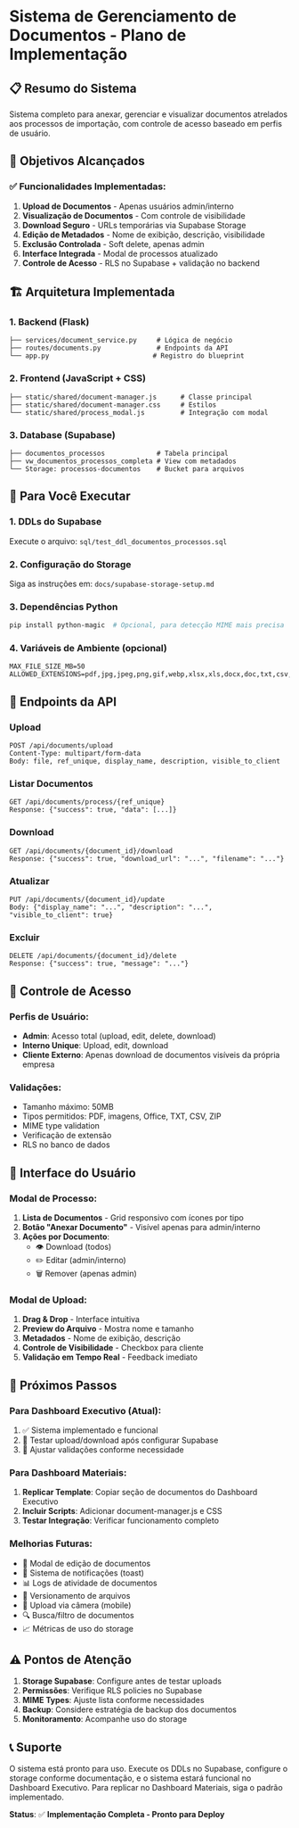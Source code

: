 # Sistema de Gerenciamento de Documentos - Plano de Implementação

## 📋 **Resumo do Sistema**

Sistema completo para anexar, gerenciar e visualizar documentos atrelados aos processos de importação, com controle de acesso baseado em perfis de usuário.

## 🎯 **Objetivos Alcançados**

### ✅ **Funcionalidades Implementadas:**
1. **Upload de Documentos** - Apenas usuários admin/interno
2. **Visualização de Documentos** - Com controle de visibilidade
3. **Download Seguro** - URLs temporárias via Supabase Storage
4. **Edição de Metadados** - Nome de exibição, descrição, visibilidade
5. **Exclusão Controlada** - Soft delete, apenas admin
6. **Interface Integrada** - Modal de processos atualizado
7. **Controle de Acesso** - RLS no Supabase + validação no backend

## 🏗️ **Arquitetura Implementada**

### **1. Backend (Flask)**
```
├── services/document_service.py     # Lógica de negócio
├── routes/documents.py              # Endpoints da API
└── app.py                          # Registro do blueprint
```

### **2. Frontend (JavaScript + CSS)**
```
├── static/shared/document-manager.js      # Classe principal
├── static/shared/document-manager.css     # Estilos
└── static/shared/process_modal.js         # Integração com modal
```

### **3. Database (Supabase)**
```
├── documentos_processos             # Tabela principal
├── vw_documentos_processos_completa # View com metadados
└── Storage: processos-documentos    # Bucket para arquivos
```

## 🚀 **Para Você Executar**

### **1. DDLs do Supabase** 
Execute o arquivo: `sql/test_ddl_documentos_processos.sql`

### **2. Configuração do Storage**
Siga as instruções em: `docs/supabase-storage-setup.md`

### **3. Dependências Python**
```bash
pip install python-magic  # Opcional, para detecção MIME mais precisa
```

### **4. Variáveis de Ambiente** (opcional)
```env
MAX_FILE_SIZE_MB=50
ALLOWED_EXTENSIONS=pdf,jpg,jpeg,png,gif,webp,xlsx,xls,docx,doc,txt,csv,zip
```

## 📡 **Endpoints da API**

### **Upload**
```
POST /api/documents/upload
Content-Type: multipart/form-data
Body: file, ref_unique, display_name, description, visible_to_client
```

### **Listar Documentos**
```
GET /api/documents/process/{ref_unique}
Response: {"success": true, "data": [...]}
```

### **Download**
```
GET /api/documents/{document_id}/download
Response: {"success": true, "download_url": "...", "filename": "..."}
```

### **Atualizar**
```
PUT /api/documents/{document_id}/update
Body: {"display_name": "...", "description": "...", "visible_to_client": true}
```

### **Excluir**
```
DELETE /api/documents/{document_id}/delete
Response: {"success": true, "message": "..."}
```

## 🔐 **Controle de Acesso**

### **Perfis de Usuário:**
- **Admin**: Acesso total (upload, edit, delete, download)
- **Interno Unique**: Upload, edit, download
- **Cliente Externo**: Apenas download de documentos visíveis da própria empresa

### **Validações:**
- Tamanho máximo: 50MB
- Tipos permitidos: PDF, imagens, Office, TXT, CSV, ZIP
- MIME type validation
- Verificação de extensão
- RLS no banco de dados

## 📱 **Interface do Usuário**

### **Modal de Processo:**
1. **Lista de Documentos** - Grid responsivo com ícones por tipo
2. **Botão "Anexar Documento"** - Visível apenas para admin/interno
3. **Ações por Documento**:
   - 👁️ Download (todos)
   - ✏️ Editar (admin/interno)
   - 🗑️ Remover (apenas admin)

### **Modal de Upload:**
1. **Drag & Drop** - Interface intuitiva
2. **Preview do Arquivo** - Mostra nome e tamanho
3. **Metadados** - Nome de exibição, descrição
4. **Controle de Visibilidade** - Checkbox para cliente
5. **Validação em Tempo Real** - Feedback imediato

## 🔄 **Próximos Passos**

### **Para Dashboard Executivo (Atual):**
1. ✅ Sistema implementado e funcional
2. 🔄 Testar upload/download após configurar Supabase
3. 🔄 Ajustar validações conforme necessidade

### **Para Dashboard Materiais:**
1. **Replicar Template**: Copiar seção de documentos do Dashboard Executivo
2. **Incluir Scripts**: Adicionar document-manager.js e CSS
3. **Testar Integração**: Verificar funcionamento completo

### **Melhorias Futuras:**
- 📝 Modal de edição de documentos
- 🔔 Sistema de notificações (toast)
- 📊 Logs de atividade de documentos
- 🔄 Versionamento de arquivos
- 📱 Upload via câmera (mobile)
- 🔍 Busca/filtro de documentos
- 📈 Métricas de uso do storage

## ⚠️ **Pontos de Atenção**

1. **Storage Supabase**: Configure antes de testar uploads
2. **Permissões**: Verifique RLS policies no Supabase
3. **MIME Types**: Ajuste lista conforme necessidades
4. **Backup**: Considere estratégia de backup dos documentos
5. **Monitoramento**: Acompanhe uso do storage

## 📞 **Suporte**

O sistema está pronto para uso. Execute os DDLs no Supabase, configure o storage conforme documentação, e o sistema estará funcional no Dashboard Executivo. Para replicar no Dashboard Materiais, siga o padrão implementado.

**Status**: ✅ **Implementação Completa - Pronto para Deploy**
